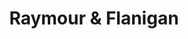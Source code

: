 ---
title: "Raymour & Flanigan"
url: /rochester/raymour-und-flanigan-ridge-road-west/
shop: Möbel
---